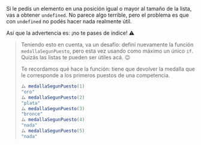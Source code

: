 Si le pedís un elemento en una posición igual o mayor al tamaño de la lista, vas a obtener `undefined`. No parece algo terrible, pero el problema es que con `undefined` no podés hacer nada realmente útil.

Así que la advertencia es: ¡no te pases de índice! :warning:

> Teniendo esto en cuenta, va un desafío: definí nuevamente la función `medallaSegunPuesto`, pero esta vez usando como máximo un único `if`. Quizás las listas te pueden ser útiles acá. :wink:
>
> Te recordamos qué hace la función: tiene que devolver la medalla que le corresponde a los primeros puestos de una competencia.
>
>```javascript
>ム medallaSegunPuesto(1)
>"oro"
>ム medallaSegunPuesto(2)
>"plata"
>ム medallaSegunPuesto(3)
>"bronce"
>ム medallaSegunPuesto(4)
>"nada"
>ム medallaSegunPuesto(5)
>"nada"
```

